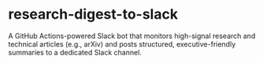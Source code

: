 # research-digest-to-slack
A GitHub Actions-powered Slack bot that monitors high-signal research and technical articles (e.g., arXiv) and posts structured, executive-friendly summaries to a dedicated Slack channel.
